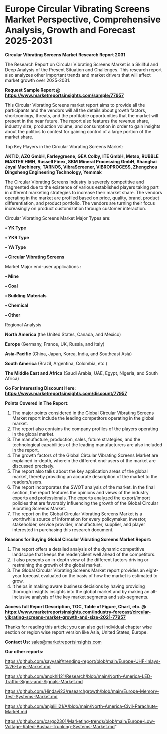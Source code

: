 # Europe Circular Vibrating Screens Market Perspective, Comprehensive Analysis, Growth and Forecast 2025-2031

<strong>Circular Vibrating Screens Market Research Report 2031</strong>

The Research Report on Circular Vibrating Screens Market is a Skillful and Deep Analysis of the Present Situation and Challenges. This research report also analyzes other important trends and market drivers that will affect market growth over 2025-2031.

<strong>Request Sample Report @ <a href=https://www.marketreportsinsights.com/sample/77957>https://www.marketreportsinsights.com/sample/77957</a></strong>

This Circular Vibrating Screens market report aims to provide all the participants and the vendors will all the details about growth factors, shortcomings, threats, and the profitable opportunities that the market will present in the near future. The report also features the revenue share, industry size, production volume, and consumption in order to gain insights about the politics to contest for gaining control of a large portion of the market share.

Top Key Players in the Circular Vibrating Screens Market:

<strong>AKTID, AZO GmbH, Farleygreene, GEA Colby, ITE GmbH, Metso, RUBBLE MASTER HMH, Russell Finex, SBM Mineral Processing GmbH, Shanghai Joyal Machinery, TARNOS, VibraScreener, VIBROPROCESS, Zhengzhou Dingsheng Engineering Technology, Yemmak</strong>

The Circular Vibrating Screens Industry is severely competitive and fragmented due to the existence of various established players taking part in different marketing strategies to increase their market share. The vendors operating in the market are profiled based on price, quality, brand, product differentiation, and product portfolio. The vendors are turning their focus increasingly on product customization through customer interaction.

Circular Vibrating Screens Market Major Types are:

<strong>• YK Type

• YKR Type

• YA Type

• Circular Vibrating Screens</strong>

Market Major end-user applications :

<strong>• Mine

• Coal

• Building Materials

• Chemical

• Other</strong>

Regional Analysis

</u><strong><b>North America</b></strong> (the United States, Canada, and Mexico)

<strong><b>Europe </b></strong>(Germany, France, UK, Russia, and Italy)

<strong><b>Asia-Pacific</b></strong> (China, Japan, Korea, India, and Southeast Asia)

<strong><b>South America</b></strong> (Brazil, Argentina, Colombia, etc.)

<strong><b>The Middle East and Africa</b></strong> (Saudi Arabia, UAE, Egypt, Nigeria, and South Africa)

<strong>Go For Interesting Discount Here: <a href=https://www.marketreportsinsights.com/discount/77957>https://www.marketreportsinsights.com/discount/77957</a></strong>

<strong>Points Covered in The Report:</strong>
<ol>
  <li>The major points considered in the Global Circular Vibrating Screens Market report include the leading competitors operating in the global market.</li>
  <li>The report also contains the company profiles of the players operating in the global market.</li>
  <li>The manufacture, production, sales, future strategies, and the technological capabilities of the leading manufacturers are also included in the report.</li>
  <li>The growth factors of the Global Circular Vibrating Screens Market are explained in-depth, wherein the different end-users of the market are discussed precisely.</li>
  <li>The report also talks about the key application areas of the global market, thereby providing an accurate description of the market to the readers/users.</li>
  <li>The report incorporates the SWOT analysis of the market. In the final section, the report features the opinions and views of the industry experts and professionals. The experts analyzed the export/import policies that are favorably influencing the growth of the Global Circular Vibrating Screens Market.</li>
  <li>The report on the Global Circular Vibrating Screens Market is a worthwhile source of information for every policymaker, investor, stakeholder, service provider, manufacturer, supplier, and player interested in purchasing this research document.</li>
</ol>
<strong>Reasons for Buying Global Circular Vibrating Screens Market Report:</strong>

<ol>
  <li>The report offers a detailed analysis of the dynamic competitive landscape that keeps the reader/client well ahead of the competitors.</li>
  <li>It also presents an in-depth view of the different factors driving or restraining the growth of the global market.</li>
  <li>The Global Circular Vibrating Screens Market report provides an eight-year forecast evaluated on the basis of how the market is estimated to grow.</li>
  <li>It helps in making aware business decisions by having providing thorough insights insights into the global market and by making an all-inclusive analysis of the key market segments and sub-segments.</li>
</ol>
<strong>Access full Report Description, TOC, Table of Figure, Chart, etc. @ <a href=https://www.marketreportsinsights.com/industry-forecast/circular-vibrating-screens-market-growth-and-size-2021-77957>https://www.marketreportsinsights.com/industry-forecast/circular-vibrating-screens-market-growth-and-size-2021-77957</a></strong>


Thanks for reading this article; you can also get individual chapter wise section or region wise report version like Asia, United States, Europe.

<strong>Contact Us:</strong>
sales@marketreportsinsights.com

<strong>Our other reports:</strong>

<a href=https://github.com/sayysaif/trending-report/blob/main/Europe-UHF-Inlays-%26-Tags-Market.md>https://github.com/sayysaif/trending-report/blob/main/Europe-UHF-Inlays-%26-Tags-Market.md</a>

<a href=https://github.com/anokhi121/Research/blob/main/North-America-LED-Traffic-Signs-and-Signals-Market.md>https://github.com/anokhi121/Research/blob/main/North-America-LED-Traffic-Signs-and-Signals-Market.md</a>

<a href=https://github.com/Hindavi23/researchgrowth/blob/main/Europe-Memory-Test-Systems-Market.md>https://github.com/Hindavi23/researchgrowth/blob/main/Europe-Memory-Test-Systems-Market.md</a>

<a href=https://github.com/anjaliiii21/A/blob/main/North-America-Civil-Parachute-Market.md>https://github.com/anjaliiii21/A/blob/main/North-America-Civil-Parachute-Market.md</a>

<a href=https://github.com/cargo2301/Marketing-trends/blob/main/Europe-Low-Voltage-Rated-Busbar-Trunking-Systems-Market.md>https://github.com/cargo2301/Marketing-trends/blob/main/Europe-Low-Voltage-Rated-Busbar-Trunking-Systems-Market.md</a>"
